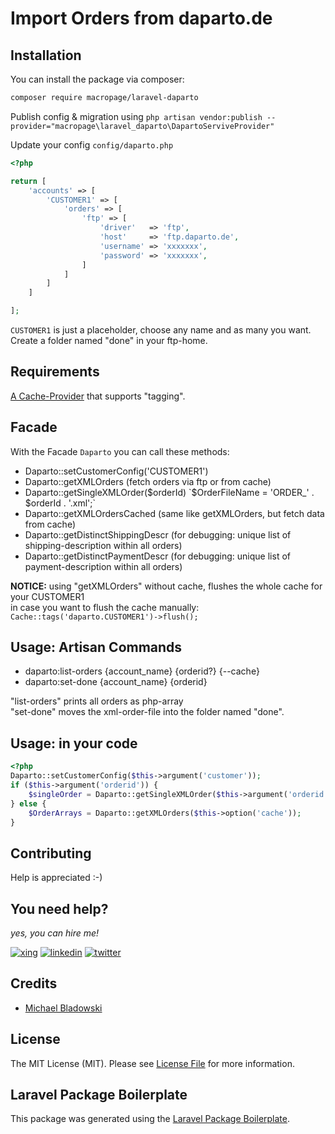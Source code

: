 # Import Orders from daparto.de

## Installation

You can install the package via composer:

```bash
composer require macropage/laravel-daparto
```

Publish config & migration using `php artisan vendor:publish --provider="macropage\laravel_daparto\DapartoServiveProvider"`  

Update your config `config/daparto.php`
```php
<?php

return [
    'accounts' => [
        'CUSTOMER1' => [
            'orders' => [
                'ftp' => [
                    'driver'   => 'ftp',
                    'host'     => 'ftp.daparto.de',
                    'username' => 'xxxxxxx',
                    'password' => 'xxxxxxx',
                ]
            ]
        ]
    ]

];
```
`CUSTOMER1` is just a placeholder, choose any name and as many you want.  
Create a folder named "done" in your ftp-home.

## Requirements
[A Cache-Provider](https://laravel.com/docs/7.x/cache#cache-tags) that supports "tagging".

## Facade
With the Facade `Daparto` you can call these methods:

- Daparto::setCustomerConfig('CUSTOMER1')
- Daparto::getXMLOrders (fetch orders via ftp or from cache)
- Daparto::getSingleXMLOrder($orderId) `$OrderFileName = 'ORDER_' . $orderId . '.xml';`
- Daparto::getXMLOrdersCached (same like getXMLOrders, but fetch data from cache)
- Daparto::getDistinctShippingDescr (for debugging: unique list of shipping-description within all orders)
- Daparto::getDistinctPaymentDescr (for debugging: unique list of payment-description within all orders)

**NOTICE:** using "getXMLOrders" without cache, flushes the whole cache for your CUSTOMER1  
in case you want to flush the cache manually: `Cache::tags('daparto.CUSTOMER1')->flush();` 

## Usage: Artisan Commands
- daparto:list-orders {account_name} {orderid?} {--cache}
- daparto:set-done {account_name} {orderid}

"list-orders" prints all orders as php-array  
"set-done" moves the xml-order-file into the folder named "done".

## Usage: in your code
```php
<?php
Daparto::setCustomerConfig($this->argument('customer'));
if ($this->argument('orderid')) {
    $singleOrder = Daparto::getSingleXMLOrder($this->argument('orderid'), $this->option('cache'));
} else {
    $OrderArrays = Daparto::getXMLOrders($this->option('cache'));
}
```

## Contributing

Help is appreciated :-)

## You need help?
_yes, you can hire me!_  
    
[![xing](https://i.imgur.com/V3RuEM7.png)](https://www.xing.com/profile/Michael_Bladowski/cv)
[![linkedin](https://i.imgur.com/UNH7YtM.png)](https://www.linkedin.com/in/macropage/)
[![twitter](https://i.imgur.com/iSv2xRb.png)](https://twitter.com/michabbb)

## Credits
- [Michael Bladowski](https://github.com/michabbb)

## License

The MIT License (MIT). Please see [License File](LICENSE.md) for more information.

## Laravel Package Boilerplate

This package was generated using the [Laravel Package Boilerplate](https://laravelpackageboilerplate.com).
